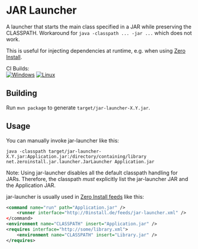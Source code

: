 JAR Launcher
============

A launcher that starts the main class specified in a JAR while preserving the CLASSPATH.
Workaround for `java -classpath ... -jar ...` which does not work.

This is useful for injecting dependencies at runtime, e.g. when using [Zero Install](http://0install.net/).

CI Builds:  
[![Windows](https://img.shields.io/appveyor/ci/0install/jar-launcher.svg?label=Windows)](https://ci.appveyor.com/project/0install/jar-launcher)
[![Linux](https://img.shields.io/travis/0install/jar-launcher.svg?label=Linux)](https://travis-ci.org/0install/jar-launcher)

Building
--------
Run `mvn package` to generate `target/jar-launcher-X.Y.jar`.

Usage
-----
You can manually invoke jar-launcher like this:
```
java -classpath target/jar-launcher-X.Y.jar:Application.jar:/directory/containing/library net.zeroinstall.jar.launcher.JarLauncher Application.jar
```
Note: Using jar-launcher disables all the default classpath handling for JARs. Therefore, the classpath _must_ explicitly list the jar-launcher JAR and the Application JAR.

jar-launcher is usually used in [Zero Install feeds](http://0install.net/interface-spec.html) like this:
```xml
<command name="run" path="Application.jar" />
	<runner interface="http://0install.de/feeds/jar-launcher.xml" />
</command>
<environment name="CLASSPATH" insert="Application.jar" />
<requires interface="http://some/library.xml">
	<environment name="CLASSPATH" insert="Library.jar" />
</requires>
```
